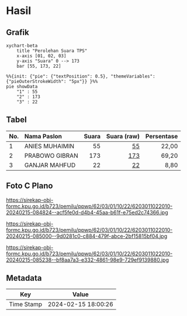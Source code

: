 # Hasil

## Grafik

```mermaid
xychart-beta
    title "Perolehan Suara TPS"
    x-axis [01, 02, 03]
    y-axis "Suara" 0 --> 173
    bar [55, 173, 22]
```

```mermaid
%%{init: {"pie": {"textPosition": 0.5}, "themeVariables": {"pieOuterStrokeWidth": "5px"}} }%%
pie showData
    "1" : 55
    "2" : 173
    "3" : 22
```

## Tabel

| No. | Nama Paslon    | Suara | Suara (raw) | Persentase |
|:--- |:-------------- | -----:| -----------:| ----------:|
| 1   | ANIES MUHAIMIN | 55    | [55][p-1]   | 22,00      |
| 2   | PRABOWO GIBRAN | 173   | [173][p-2]  | 69,20      |
| 3   | GANJAR MAHFUD  | 22    | [22][p-3]   | 8,80       |


[p-1]: https://github.com/gigit-pemilu/pemilu-2024-62-kalimantan-tengah/blob/main/pilpres/hitung-suara/sub/62-kalimantan-tengah/sub/03-kapuas/sub/01-selat/sub/1022-selat-barat/sub/010-tps/sub/paslon-1.txt
[p-2]: https://github.com/gigit-pemilu/pemilu-2024-62-kalimantan-tengah/blob/main/pilpres/hitung-suara/sub/62-kalimantan-tengah/sub/03-kapuas/sub/01-selat/sub/1022-selat-barat/sub/010-tps/sub/paslon-2.txt
[p-3]: https://github.com/gigit-pemilu/pemilu-2024-62-kalimantan-tengah/blob/main/pilpres/hitung-suara/sub/62-kalimantan-tengah/sub/03-kapuas/sub/01-selat/sub/1022-selat-barat/sub/010-tps/sub/paslon-3.txt

## Foto C Plano

https://sirekap-obj-formc.kpu.go.id/b723/pemilu/ppwp/62/03/01/10/22/6203011022010-20240215-084824--acf5fe0d-d4b4-45aa-b61f-e75ed2c74366.jpg

https://sirekap-obj-formc.kpu.go.id/b723/pemilu/ppwp/62/03/01/10/22/6203011022010-20240215-085000--9d0281c0-c884-479f-abce-2bf15815bf04.jpg

https://sirekap-obj-formc.kpu.go.id/b723/pemilu/ppwp/62/03/01/10/22/6203011022010-20240215-085238--bf8aa7a3-e332-4861-98e9-729ef9139880.jpg


## Metadata

| Key        | Value               |
| ---------- | ------------------- |
| Time Stamp | 2024-02-15 18:00:26 |



